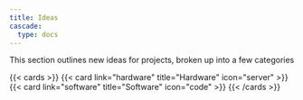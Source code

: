 ```yaml
---
title: Ideas
cascade:
  type: docs
---
```

This section outlines new ideas for projects, broken up into a few categories

{{< cards >}} 
{{< card link="hardware" title="Hardware" icon="server" >}} 
{{< card link="software" title="Software" icon="code" >}}
{{< /cards >}}